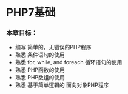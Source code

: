 # PHP7基础

### 本章目标：

* 编写 简单的，无错误的PHP程序
* 熟悉 条件语句的使用
* 熟悉 for, while, and foreach 循环语句的使用
* 熟悉 PHP函数的使用
* 熟悉 PHP数组的使用
* 熟悉 基于简单逻辑的 面向对象PHP程序



